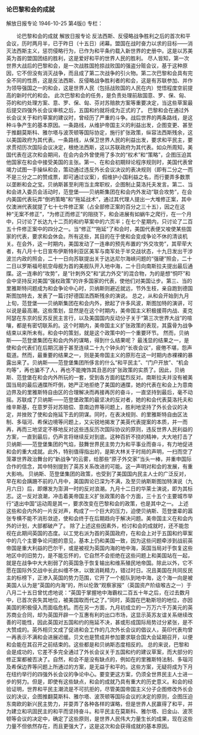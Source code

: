 ### 论巴黎和会的成就
解放日报专论
1946-10-25
第4版()
专栏：

　　论巴黎和会的成就
    解放日报专论
    反法西斯、反侵略战争胜利之后的首次和平会议，历时两月半，已于昨日（十五日）闭幕。盟国在战时奋力以求的目标——消灭法西斯主义，惩罚侵略行为，已作为和平条约载入新世界的史册中。这是以苏美英为首的盟国团结的胜利，这是爱好和平的世界人民的胜利。
    尽人皆知，第一次世界大战后的巴黎和会，是一次战胜国抢掠战败国的强盗分赃会议，基于这种原因，它不但没有消灭战争，而且成了第二次战争的引火物。第二次巴黎和会具有完全不同的性质，这是反法西斯、反侵略战争胜利者的和会，这是有苏联参加、并作为领导强国之一的和会，这是世界人民（包括战败国的人民在内）觉悟程度空前提高的新时代的和会。
    此次巴黎和会的任务，是负责处理前敌国意、罗、保、匈、芬的和约处理方案、意、罗、保、匈、芬对苏赔款方案等重要决定，当这些草案最后提交四强外长会议审核之后，五国和约就将成为正式的了。
    巴黎和会在通过外长会议关于和约草案的建议时，曾经历了严重的斗争。战后世界的两条路线，是这种斗争产生的基本原因。一条路线，从维护帝国主义的利益出发，企图变更、甚至于推翻莫斯科、雅尔塔与波茨顿等国际协定，施行扩张政策，纵容法西斯残余，这以美国政府为其代表。一条路线，从保卫世界人民的利益出发，要求和平民主，要求贯彻历次国际会议决定，根绝法西斯，这以苏联政府为其代表。如众所周知，美国代表在这次和会期间，在会内会外曾使用了多次的“权术”和“策略”，企图压迫其他国家在和会中接受美国的主张。第一、在和会初期辩论程序规则时，美国代表曾竭力试图一手操纵和会，策动通过违反外长会议决议的表决规则（即有二分之一而不是三分之二的赞成票，即可通过议案），假维护小国利益之名，而行要弄多数票以垄断和会之宝。贝纳斯甚至利用当主席职权，企图制止莫洛托夫发言。第二、当和会进入委员会活动时，范登堡——贝纳斯集团在和会内外发动“联合攻势”，在会内美国代表玩弄“倒坍策略”和“拖延战术”，通过其代理人提出一大堆修正案，其中仅澳洲代表就提了七十七件修正案（占全部修正案的百分之三十五），因之在这种“无案不修正”，“为修正而修正”的阻挠下，和会进展有如蜗牛之爬行，在一个月中，只讨论了长达九十二页的和约草案中的六页半；在七个星期内，只讨论了二百五十件修正案中的四分之一。当“修正”“拖延”了和会时，美国代表便又唆使某些国家的代表，要求和会休会。所有这些，其目的在于使和会变成争论不休的清谈机关。在会外，这一时期内，美国发动了一连串的预先布置的“外交攻势”，其荦荦大者，有八月十七日宣布伊斯特利亚区美军与南军处于半交战状态，十九日发出干涉波兰内政的照会，二十一日向苏联提出关于达达尼尔海峡问题的“强硬”照会，二十二日以罗斯福号航空母舰为首的美舰队开入地中海，二十日向南斯拉夫提出最后通牒。这一连串的“攻势”，是“针刺外交”和“武力外交”的混合物，为的是想“恫吓”和会中坚持反对美国“强权政策”的许多国家的代表，使他们对美国让步。第三、当的里雅斯特问题成为和会争论中心时，贝纳斯则避近就远，节外生枝，亲自跑到德国斯图加特去，发表了一篇讨好德国法西斯残余的演说。
    总之，从和会开始到九月上旬，范登堡——贝纳斯集团在和会内外，掀起了许多风波，斯图加特的演讲，可以说是最高潮。这些策划，显然是在这个时期内，美帝国主义积极援蒋内战、麦克阿瑟在东京的反苏反民主言行，以及美国国内反动分子关于“第三次世界大战”的喧嚷，都是有密切联系的。这个时期内，美帝国主义扩张政策的表现，其露骨为战争结束以来所未有。和会中的策划，就是这个政策中的一个重要环节。
    然而，贝纳斯——范登堡集团在和会内外的谋略，得到什么结果呢？
    最浅显的结果之一，是使和会代表们在后期沉溺于甚至连续二十九个钟头的“长夜会议”，疲倦不堪，怨声载道。然而，最重要的结果之一，则是美帝国主义的原形在这一时期内赤裸裸的暴露出来了。贝纳斯——范登堡集团所侈言的什么“和平民主”、“门户开放”、“机会均等”，再也骗不了人，再也不能掩饰其丑恶的扩张政策的实质了。因此，贝纳斯、范登堡在和会内外所玩的一套，受到各方面的猛烈反对。南斯拉夫并没有被美国当局的最后通牒所吓倒，她严正地拒绝了美国的通牒，她的代表在和会上为意南边界及的里雅斯特自由区的合理解决而再接再厉的奋斗，一直坚持到最后，毫不动摇。苏联成了贝纳斯——范登堡政策的最坚决的反对者，她的和会代表莫洛托夫和维辛斯基，在意罗芬对苏赔偿、意南边界等问题上，胜利地坚持了外长会议的决定，并挫败了使和会拖延下去的阴谋。同时，在表决规则、的里雅斯特自由区法制、多瑙河、希保边境等问题上，又尖锐地揭发了美英代表提案的本质，并一而再，再而三地坚定不移地反对这些违反历次国际协议的原则，违反世界人民利益的方案，一直到最后，仍声言将继续反对到底。这种百折不挠的精神，大大地打击了贝纳斯——范登堡集团的气焰，鼓舞世界民主势力为和平事业而奋斗，有力地促进和会的重大成就。此外，特别值得指出的，是斯大林关于时局的声明，一扫而空了笼罩世界政治舞台的“新战争”的云雾，给那些“原子外交家”当头一棒，并重申国际合作的信念，其中特别提到了英苏关系改进的可能。这一声明对和会的发展，有重大影响。
    贝纳斯、范登堡集团的政策，也受到了美国国内民主人士的广泛反对，早在和会蹒跚不前的八月中，美国舆论已深为不满，及至贝纳斯斯图加特演说（九月六日）后，即爆发为澎湃一时的反对浪潮。九月十二日的华莱士演说，即为其标志。这一反对浪潮，冲击着美帝国主义扩张政策的各个方面，三十五个主要城市举行“退出中国”运动周是其一，要求改变在巴黎和会的政策，也是其中之一。
    上述这些和会内外的一片反对声，构成了一个巨大的压力，迫使贝纳斯、范登堡辈的嚣张专横不能不消形敛迹，使和会终于在后期趋向于解决问题。美帝国主义在和会内外的计划，大部都破产了。
    除了上述这些因素外，检讨和会的成就时，还不能忽视在此期间英国的态度。以工党右派为首的英国政府，在和会上对于五国和约草案中的几个主要争论问题的意见，基本上仍和美国一致，因为这些问题牵涉到战前英帝国是重大利益的巴尔干，或是被视为英国内海的地中海，英国当局对于恢复这些地区中的旧势力，是不能忘怀的，它自然不会拒绝在这些问题上和美国站在一起，就是在战争中大大削弱了的英国急于恢复输出和维系殖民地帝国。除此以外，它不愿在国际外交战中长此纠缠不休，以致消耗精力，错过时日。况且美国在共同反民主的标榜下，正渗入英国的势力范围，它开了一个舰队到地中海，这个海一向是被美国人认为是“英国的内海”的，所以伦敦“观察家报”（英国资产阶级喉古之一）于八月二十五日曾忧虑地说：“英国于掌握地中海霸权二百五十年之后，在过去数月中，已首次丧失其地位，被美国取而代之了。”同时，英国在巴勒斯坦的地位，亦因美国的积极侵入而面临危机。而在另一方面，九月初成立的一万万六千万美元的英苏商业合同，却为英国开辟一个互惠有利的出口市场，这显示英苏友谊关系继续改善的可能性，因此英国对五国和约的拖延不决，甚或形成国际局势过分紧张，是不大赞成的。英外相贝文成了促进和会工作的几次外长会议的倡议人，英印代表均曾一再表示不满和会进展迟缓。贝文也是赞成并参加要求联合国大会延期召开，以便和会能在其召开之前结束的。这些都是和贝纳斯态度相反的。
    总的来说，巴黎和会是成功的，它差不多完全通过了外长会议关于五国和约的建议草案，而大部分的修正案都被否决了。自然，和会不是没有缺点的，例如在的里雅斯特法制、多瑙河及希保边界等问题上所通过的方案，是无益于和平的。这些方案，无疑将成为下月在纽约举行的四强外长会议的争论中心。要变更这方案，仍须全世界民主人士进一步的努力。但是，即使有这些缺点，和会的成就乃具有重大的历史意义。和会的经验证明，世界和平民主潮流是不可抗拒的，尽管美国帝国主义分子企图修改外长会议的决议，企图推翻莫斯科、雅尔塔、波茨顿等国际会议的决定的原则，企图压迫东南欧的新兴民主势力，并耍弄了各种各样的谋略，但是世界人民赢得了和平，并为建立和巩固民主的和平而坚持奋斗。和平民主在莫斯科、雅尔塔、旧金山、波茨顿等会议的决定中，确定了这些原则，是世界人民伟大力量生长的成果，现在这些力量不但依然存在，而且更强大了，这是这次和会获得成就的基本原因。
